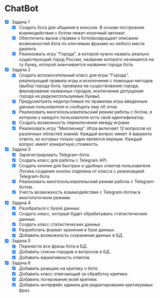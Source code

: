 ﻿# **ChatBot**

- [X] Задача 1
    - [X] Создать бота для общения в консоли. В основе построения взаимодействия с ботом лежит конечный автомат.
    - [X] Обеспечить вызов справки о боте(возвращает описание возможностей бота по ключевым фразам) из любого места диалога.
    - [X] Реализовать игру "Города", в которой нужно назвать реально существующий город России, 
          название которого начинается на ту букву, которой оканчивается название города бота.
- [X] Задача 2
    - [X] Создать вспомогательный класс для игры "Города", реализующий правила игры и исключения с помощью методов 
          (выбор города бота, проверка на существование города, фиксирование названных городов, 
           исключение допущения города на редкоиспользуемые буквы).	  
    - [X] Предусмотреть недопустимые по правилам игры введенные данные пользователя и сообщить ему об этом.
    - [X] Реализовать многопользовательский режим работы с ботом, в котором у каждого пользователя есть свой идентификатор.  
    - [X] Создать возможность переключения между играми. 
    - [X] Реализовать игру "Миллионер". Игра включает 12 вопросов из различных областей знаний. 
          Каждый вопрос имеет 4 варианта ответа, из которых только один является верным. Каждый вопрос имеет конкретную стоимость.
- [X] Задача 3
    - [X] Зарегистрировать Telegram-бота. 
    - [X] Создать класс для работы с Telegram API.
    - [X] Создать кнопки для быстрых и удобных ответов пользователя. Логика создания кнопок отделена от класса с реализацией Telegram-бота.
    - [X] Реализовать многопользовательский режим работы с Telegram-ботом.
    - [X] Учесть возможность взаимодействия с Telegram-ботом в многопоточном режиме.  
- [X] Задача 4
    - [X] Разобраться с базой данных.
    - [X] Создать класс, который будет обрабатывать статистические данные.
    - [X] Создать класс статистических данных.
	- [X] Разработать формат хранения в базе данных.
    - [X] Добавить возможность сохранения данных в БД.
- [X] Задача 5
    - [X] Перенести все фразы бота в БД.
	- [X] Добавить списки городов и вопросов в БД.
    - [X] Добавить вариативность ответов.
- [X] Задача 6
    - [X] Добавить реакцию на критику о боте.
    - [X] Добавить класс отвечающий за обработку критики.
	- [X] Добавить логирование всей критики.
    - [X] Добавить интерфейс админа для редактирования критикуемых фраз.